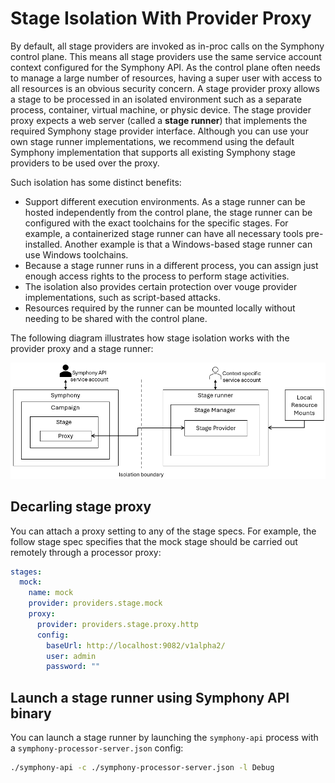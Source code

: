 # Stage Isolation With Provider Proxy

By default, all stage providers are invoked as in-proc calls on the Symphony control plane. This means all stage providers use the same service account context configured for the Symphony API. As the control plane often needs to manage a large number of resources, having a super user with access to all resources is an obvious security concern. A stage provider proxy allows a stage to be processed in an isolated environment such as a separate process, container, virtual machine, or physic device. The stage provider proxy expects a web server (called a **stage runner**) that implements the required Symphony stage provider interface. Although you can use your own stage runner implementations, we recommend using the default Symphony implementation that supports all existing Symphony stage providers to be used over the proxy. 

Such isolation has some distinct benefits:

* Support different execution environments. As a stage runner can be hosted independently from the control plane, the stage runner can be configured with the exact toolchains for the specific stages. For example, a containerized stage runner can have all necessary tools pre-installed. Another example is that a Windows-based stage runner can use Windows toolchains.
* Because a stage runner runs in a different process, you can assign just enough access rights to the process to perform stage activities. 
* The isolation also provides certain protection over vouge provider implementations, such as script-based attacks.
* Resources required by the runner can be mounted locally without needing to be shared with the control plane.

The following diagram illustrates how stage isolation works with the provider proxy and a stage runner:

![stage isolation](../images/stage-isolation.png)

## Decarling stage proxy

You can attach a proxy setting to any of the stage specs. For example, the follow stage spec specifies that the mock stage should be carried out remotely through a processor proxy:

```yaml
stages:
  mock:
    name: mock
    provider: providers.stage.mock
    proxy:
      provider: providers.stage.proxy.http
      config:
        baseUrl: http://localhost:9082/v1alpha2/
        user: admin
        password: ""        
```

## Launch a stage runner using Symphony API binary

You can launch a stage runner by launching the `symphony-api` process with a `symphony-processor-server.json` config:
```bash
./symphony-api -c ./symphony-processor-server.json -l Debug
```